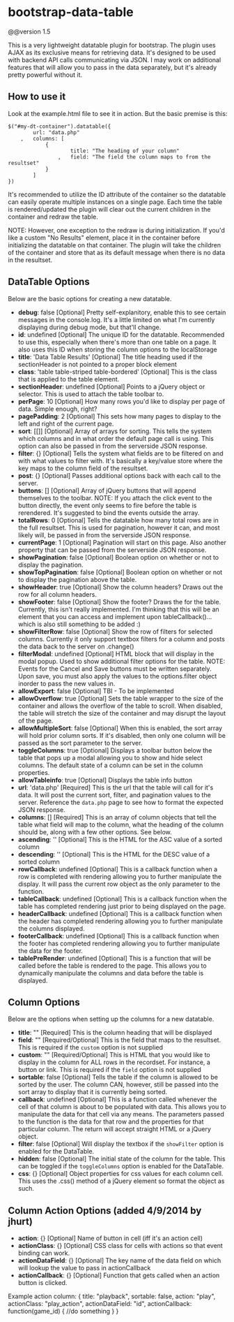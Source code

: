 bootstrap-data-table
=================

@@version 1.5

This is a very lightweight datatable plugin for bootstrap. The plugin uses AJAX as its exclusive means for retrieving data. It's designed to be used with backend API calls communicating via JSON. I may work on additional features that will allow you to pass in the data separately, but it's already pretty powerful without it.



How to use it
-------------

Look at the example.html file to see it in action. But the basic premise is this:

```
$("#my-dt-container").datatable({
        url: "data.php"
    ,   columns: [
            {
                    title: "The heading of your column"
                ,   field: "The field the column maps to from the resultset"
            }
        ]
})
```

It's recommended to utilize the ID attribute of the container so the datatable can easily operate multiple instances on a single page. Each time the table is rendered/updated the plugin will clear out the current children in the container and redraw the table.

NOTE: However, one exception to the redraw is during initialization. If you'd like a custom "No Results" element, place it in the container before initializing the datatable on that container. The plugin will take the children of the container and store that as its default message when there is no data in the resultset.


DataTable Options
-----------------

Below are the basic options for creating a new datatable.

+ **debug**: false
[Optional] Pretty self-explanitory, enable this to see certain messages in the console.log. It's a little limited on what I'm currently displaying during debug mode, but that'll change.
+ **id**: undefined
[Optional] The unique ID for the datatable. Recommended to use this, especially when there's more than one table on a page. It also uses this ID when storing the column options to the localStorage
+ **title**: 'Data Table Results'
[Optional] The title heading used if the sectionHeader is not pointed to a proper block element
+ **class**: 'table table-striped table-bordered'
[Optional] This is the class that is applied to the table element.
+ **sectionHeader**: undefined
[Optional] Points to a jQuery object or selector. This is used to attach the table toolbar to.
+ **perPage**: 10
[Optional] How many rows you'd like to display per page of data. Simple enough, right?
+ **pagePadding**: 2
[Optional] This sets how many pages to display to the left and right of the current page.
+ **sort**: [[]]
[Optional] Array of arrays for sorting. This tells the system which columns and in what order the default page call is using. This option can also be passed in from the serverside JSON response.
+ **filter**: {}
[Optional] Tells the system what fields are to be filtered on and with what values to filter with. It's basically a key/value store where the key maps to the column field of the resultset.
+ **post**: {}
[Optional] Passes additional options back with each call to the server.
+ **buttons**: []
[Optional] Array of jQuery buttons that will append themselves to the toolbar. NOTE: If you attach the click event to the button directly, the event only seems to fire before the table is rerendered. It's suggested to bind the events outside the array.
+ **totalRows**: 0
[Optional] Tells the datatable how many total rows are in the full resultset. This is used for pagination, however it can, and most likely will, be passed in from the serverside JSON response.
+ **currentPage**: 1
[Optional] Pagination will start on this page. Also another property that can be passed from the serverside JSON response.
+ **showPagination**: false
[Optional] Boolean option on whether or not to display the pagination.
+ **showTopPagination**: false
[Optional] Boolean option on whether or not to display the pagination above the table.
+ **showHeader**: true
[Optional] Show the column headers? Draws out the <thead> row for all column headers.
+ **showFooter**: false
[Optional] Show the footer? Draws the <tfoot> for the table. Currently, this isn't really implemented. I'm thinking that this will be an element that you can access and implement upon tableCallback()... which is also still something to be added :)
+ **showFilterRow**: false
[Optional] Show the row of filters for selected columns. Currently it only support textbox filters for a column and posts the data back to the server on .change()
+ **filterModal**: undefined
[Optional] HTML block that will display in the modal popup. Used to show additional filter options for the table. NOTE: Events for the Cancel and Save buttons must be written separately. Upon save, you must also apply the values to the options.filter object inorder to pass the new values in.
+ **allowExport**: false
[Optional] TBI - To be implemented
+ **allowOverflow**: true
[Optional] Sets the table wrapper to the size of the container and allows the overflow of the table to scroll. When disabled, the table will stretch the size of the container and may disrupt the layout of the page.
+ **allowMultipleSort**: false
[Optional] When this is enabled, the sort array will hold prior column sorts. If it's disabled, then only one column will be passed as the sort parameter to the server.
+ **toggleColumns**: true
[Optional] Displays a toolbar button below the table that pops up a modal allowing you to show and hide select columns. The default state of a column can be set in the column properties.
+ **allowTableinfo**: true
[Optional] Displays the table info button
+ **url**: 'data.php'
[Required] This is the url that the table will call for it's data. It will post the current sort, filter, and pagination values to the server. Reference the `data.php` page to see how to format the expected JSON response.
+ **columns**: []
[Required] This is an array of column objects that tell the table what field will map to the column, what the heading of the column should be, along with a few other options. See below.
+ **ascending**: '<i class="icon-chevron-up"></i>'
[Optional] This is the HTML for the ASC value of a sorted column
+ **descending**: '<i class="icon-chevron-down"></i>'
[Optional] This is the HTML for the DESC value of a sorted column
+ **rowCallback**: undefined
[Optional] This is a callback function when a row is completed with rendering allowing you to further manipulate the display. It will pass the current row object as the only parameter to the function.
+ **tableCallback**: undefined
[Optional] This is a callback function when the table has completed rendering just prior to being displayed on the page.
+ **headerCallback**: undefined
[Optional] This is a callback function when the header has completed rendering allowing you to further manipulate the columns displayed.
+ **footerCallback**: undefined
[Optional] This is a callback function when the footer has completed rendering allowing you to further manipulate the data for the footer.
+ **tablePreRender**: undefined
[Optional] This is a function that will be called before the table is rendered to the page. This allows you to dynamically manipulate the columns and data before the table is displayed.


Column Options
--------------

Below are the options when setting up the columns for a new datatable.

+ **title**: ""
[Required] This is the column heading that will be displayed
+ **field**: ""
[Required/Optional] This is the field that maps to the resultset. This is required if the `custom` option is not supplied
+ **custom**: ""
[Required/Optional] This is HTML that you would like to display in the column for ALL rows in the recordset. For instance, a button or link. This is required if the `field` option is not supplied
+ **sortable**: false
[Optional] Tells the table if the column is allowed to be sorted by the user. The column CAN, however, still be passed into the sort array to display that it is currently being sorted.
+ **callback**: undefined
[Optional] This is a function called whenever the cell of that column is about to be populated with data. This allows you to manipulate the data for that cell via any means. The parameters passed to the function is the data for that row and the properties for that particular column. The return will accept straight HTML or a jQuery object.
+ **filter**: false
[Optional] Will display the textbox if the `showFilter` option is enabled for the DataTable.
+ **hidden**: false
[Optional] The initial state of the column for the table. This can be toggled if the `toggleColumns` option is enabled for the DataTable.
+ **css**: {}
[Optional] Object properties for css values for each column cell. This uses the .css() method of a jQuery element so format the object as such.


Column Action Options (added 4/9/2014 by jhurt)
--------------
+ **action**: {}
[Optional] Name of button in cell (iff it's an action cell)
+ **actionClass**: {}
[Optional] CSS class for cells with actions so that event binding can work.
+ **actionDataField**: {}
[Optional] The key name of the data field on which will lookup the value to pass in actionCallback
+ **actionCallback**: {}
[Optional] Function that gets called when an action button is clicked.

Example action column:
{
    title: "playback", sortable: false, action: "play", actionClass: "play_action", actionDataField: "id", actionCallback: function(game_id) {
        //do something
    }
}
